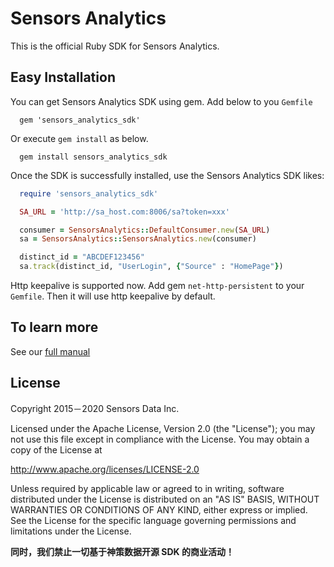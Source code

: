 # Sensors Analytics

This is the official Ruby SDK for Sensors Analytics.

## Easy Installation

You can get Sensors Analytics SDK using gem.
Add below to you `Gemfile`

```
  gem 'sensors_analytics_sdk'
```

Or execute `gem install` as below.

```
  gem install sensors_analytics_sdk
```

Once the SDK is successfully installed, use the Sensors Analytics SDK likes:

```ruby
  require 'sensors_analytics_sdk'

  SA_URL = 'http://sa_host.com:8006/sa?token=xxx'

  consumer = SensorsAnalytics::DefaultConsumer.new(SA_URL)
  sa = SensorsAnalytics::SensorsAnalytics.new(consumer)

  distinct_id = "ABCDEF123456"
  sa.track(distinct_id, "UserLogin", {"Source" : "HomePage"})
```

Http keepalive is supported now. Add gem `net-http-persistent` to your `Gemfile`. Then it will use http keepalive by default.

## To learn more

See our [full manual](http://www.sensorsdata.cn/manual/ruby_sdk.html)

## License

Copyright 2015－2020 Sensors Data Inc.

Licensed under the Apache License, Version 2.0 (the "License");
you may not use this file except in compliance with the License.
You may obtain a copy of the License at

http://www.apache.org/licenses/LICENSE-2.0

Unless required by applicable law or agreed to in writing, software
distributed under the License is distributed on an "AS IS" BASIS,
WITHOUT WARRANTIES OR CONDITIONS OF ANY KIND, either express or implied.
See the License for the specific language governing permissions and
limitations under the License.

**同时，我们禁止一切基于神策数据开源 SDK 的商业活动！**

